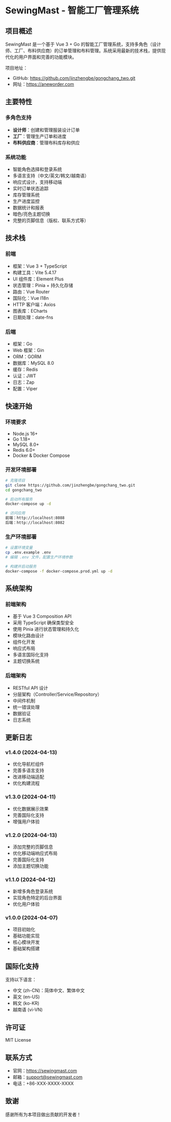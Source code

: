# SewingMast - 智能工厂管理系统

## 项目概述
SewingMast 是一个基于 Vue 3 + Go 的智能工厂管理系统，支持多角色（设计师、工厂、布料供应商）的订单管理和布料管理。系统采用最新的技术栈，提供现代化的用户界面和完善的功能模块。

项目地址：
- GitHub: https://github.com/jinzhengbe/gongchang_two.git
- 网址：https://aneworder.com

## 主要特性

### 多角色支持
- **设计师**：创建和管理服装设计订单
- **工厂**：管理生产订单和进度
- **布料供应商**：管理布料库存和供应

### 系统功能
- 智能角色选择和登录系统
- 多语言支持（中文/英文/韩文/越南语）
- 响应式设计，支持移动端
- 实时订单状态追踪
- 库存管理系统
- 生产进度监控
- 数据统计和报表
- 暗色/亮色主题切换
- 完整的页脚信息（版权、联系方式等）

## 技术栈

### 前端
- 框架：Vue 3 + TypeScript
- 构建工具：Vite 5.4.17
- UI 组件库：Element Plus
- 状态管理：Pinia + 持久化存储
- 路由：Vue Router
- 国际化：Vue I18n
- HTTP 客户端：Axios
- 图表库：ECharts
- 日期处理：date-fns

### 后端
- 框架：Go
- Web 框架：Gin
- ORM：GORM
- 数据库：MySQL 8.0
- 缓存：Redis
- 认证：JWT
- 日志：Zap
- 配置：Viper

## 快速开始

### 环境要求
- Node.js 16+
- Go 1.18+
- MySQL 8.0+
- Redis 6.0+
- Docker & Docker Compose

### 开发环境部署
```bash
# 克隆项目
git clone https://github.com/jinzhengbe/gongchang_two.git
cd gongchang_two

# 启动所有服务
docker-compose up -d

# 访问应用
前端：http://localhost:8088
后端：http://localhost:8082
```

### 生产环境部署
```bash
# 设置环境变量
cp .env.example .env
# 编辑 .env 文件，配置生产环境参数

# 构建并启动服务
docker-compose -f docker-compose.prod.yml up -d
```

## 系统架构

### 前端架构
- 基于 Vue 3 Composition API
- 采用 TypeScript 确保类型安全
- 使用 Pinia 进行状态管理和持久化
- 模块化路由设计
- 组件化开发
- 响应式布局
- 多语言国际化支持
- 主题切换系统

### 后端架构
- RESTful API 设计
- 分层架构（Controller/Service/Repository）
- 中间件机制
- 统一错误处理
- 数据验证
- 日志系统

## 更新日志

### v1.4.0 (2024-04-13)
- 优化导航栏组件
- 完善多语言支持
- 改进移动端适配
- 优化构建流程

### v1.3.0 (2024-04-11)
- 优化数据展示效果
- 完善国际化支持
- 增强用户体验

### v1.2.0 (2024-04-13)
- 添加完整的页脚信息
- 优化移动端响应式布局
- 完善国际化支持
- 添加主题切换功能

### v1.1.0 (2024-04-12)
- 新增多角色登录系统
- 实现角色特定的后台界面
- 优化用户体验

### v1.0.0 (2024-04-07)
- 项目初始化
- 基础功能实现
- 核心模块开发
- 基础架构搭建

## 国际化支持

支持以下语言：
- 中文 (zh-CN)：简体中文、繁体中文
- 英文 (en-US)
- 韩文 (ko-KR)
- 越南语 (vi-VN)

## 许可证
MIT License

## 联系方式
- 官网：https://sewingmast.com
- 邮箱：support@sewingmast.com
- 电话：+86-XXX-XXXX-XXXX

## 致谢
感谢所有为本项目做出贡献的开发者！ 